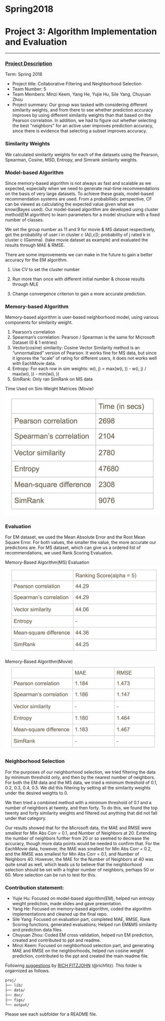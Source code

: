 # Spring2018


# Project 3: Algorithm Implementation and Evaluation

----


### [Project Description](doc/)

Term: Spring 2018

+ Project title: Collaborative Filtering and Neighborhood Selection
+ Team Number: 5
+ Team Members: Minzi Keem, Yang He, Yujie Hu, Sile Yang, Chuyuan Zhou
+ Project summary: Our group was tasked with considering different similarity weights, and from there to see whether prediction accuracy improves by using different similarity weights than that based on the Pearson correlation. In addition, we had to figure out whether selecting the best "neighbors" for an active user improves prediction accuracy, since there is evidence that selecting a subset improves accuracy.


### Similarity Weights
We calculated similarity weights for each of the datasets using the Pearson, Spearman, Cosine, MSD, Entropy, and Simrank similarity weights.

### Model-based Algorithm

Since memory-based algorithm is not always as fast and scalable as we expected, especially when we need to generate real-time recommendations on the basis of very large datasets. To achieve these goals, model-based recommendation systems are used.
From a probabilistic perspective, CF can be viewed as calculating the expected value given what we know(Bayes used). Our model-based algorithm are developed using cluster method(EM algorithm) to learn parameters for a model structure with a fixed number of classes. 

We set the group number as 11 and 9 for movie & MS dataset respectively, got the probability of user i in cluster c (A[i,c]); probability of j rated k in cluster c (Gamma). (take movie dataset as example) and evaluated the results through MAE & RMSE. 

There are some improvements we can make in the future to gain a better accuracy for the EM algorithm.

1. Use CV to set the cluster number

2. Run more than once with different initial number & choose results through MLE

3. Change convergence criterion to gain a more accurate prediction.
 


### Memory-based Algorithm
Memory-based algorithm is user-based neighborhood model, using various components for similarity weight.
1. Pearson’s correlation
2. Spearman’s correlation: Pearson / Spearman is the same for Microsoft Dataset (0 & 1 entries)
3. Vector(cosine) similarity: Cosine Vector Similarity method is an “unnormalized” version of Pearson. It works fine for MS data, but since it ignores the “scale” of rating for different users, it does not works well with EachMovie data.
4. Entropy: For each row in sim weights: w(i, j) = max(w(i, )) - w(i, j) / max(w(i, )) - min(w(i, ))
5. SimRank: Only ran SimRank on MS data

Time Used on Sim-Weight Matrices (Movie)
![Time](time_using.png)


### Evaluation
For EM dataset, we used the Mean Absolute Error and the Root Mean Square Error. For both values, the smaller the value, the more accurate our predictions are. For MS dataset, which can give us a ordered list of recommendations, we used Rank Scoring Evaluation. 

Memory-Based Algorithm(MS) Evaluation
![MS](MS.png)

Memory-Based Algorithm(Movie) 
![MS](EM.png)

### Neighborhood Selection
For the purposes of our neighborhood selection, we tried filtering the data by minimum threshold only, and then by the nearest number of neighbors. For both the EM data and the MS data, we tried a minimum threshold of 0.1, 0.2, 0.3, 0.4, 0.5. We did this filtering by setting all the similarity weights under the desired weights to 0.

We then tried a combined method with a minimum threshold of 0.1 and a number of neighbors at twenty, and then forty. To do this, we found the top twenty and forty similarity weights and filtered out anything that did not fall under that category.

Our results showed that for the Microsoft data, the MAE and RMSE were smallest for Min Abs Corr = 0.1, and Number of Neighbors at 20. Extending the number of neighbors further from 20 or so seemed to decrease the accuracy, though more data points would be needed to confirm that. For the EachMovie data, however, the MAE was smallest for Min Abs Corr = 0.2, and the RMSE was smallest for Min Abs Corr = 0.1, and Number of Neighbors 40. However, the MAE for the Number of Neighbors at 40 was quite small as well, which leads us to believe that the neighborhood selection should be set with a higher number of neighbors, perhaps 50 or 60. More selection can be run to test for this.


### Contribution statement: 

+ Yujie Hu: Focused on model-based algorithm(EM), helped run entropy weight prediction, made slides and gave presentation.
+ Yang He: Focused on memory-based algorithm, coded the algorithm implementations and cleaned up the final repo.
+ Sile Yang: Focused on evaluation part, completed MAE, RMSE, Rank Scoring functions, generated evaluations; Helped run EM&MS similarity and prediction data files.
+ Chuyuan Zhou: Coded EM cross validation, helped run EM prediction, created and contributed to ppt and readme.
+ Minzi Keem: Focused on neighborhood selection part, and generating MAE and RMSE on the neighborhoods, helped run cosine weight prediction, contributed to the ppt and created the main readme file.


Following [suggestions](http://nicercode.github.io/blog/2013-04-05-projects/) by [RICH FITZJOHN](http://nicercode.github.io/about/#Team) (@richfitz). This folder is orgarnized as follows.

```
proj/
├── lib/
├── data/
├── doc/
├── figs/
└── output/
```

Please see each subfolder for a README file.

